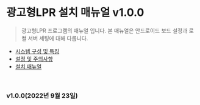 # 광고형LPR 설치 매뉴얼 v1.0.0

> 광고형LPR 프로그램의 매뉴얼 입니다. 본 매뉴얼은 안드로이드 보드 설정과 로컬 서버 세팅에 대해 다룹니다.
>
- [시스템 구성 및 특징](system.md)
- [설정 및 주의사항](point.md)
- [설치 매뉴얼](install_manual.md)

<br>

### v1.0.0(2022년 9월 23일)